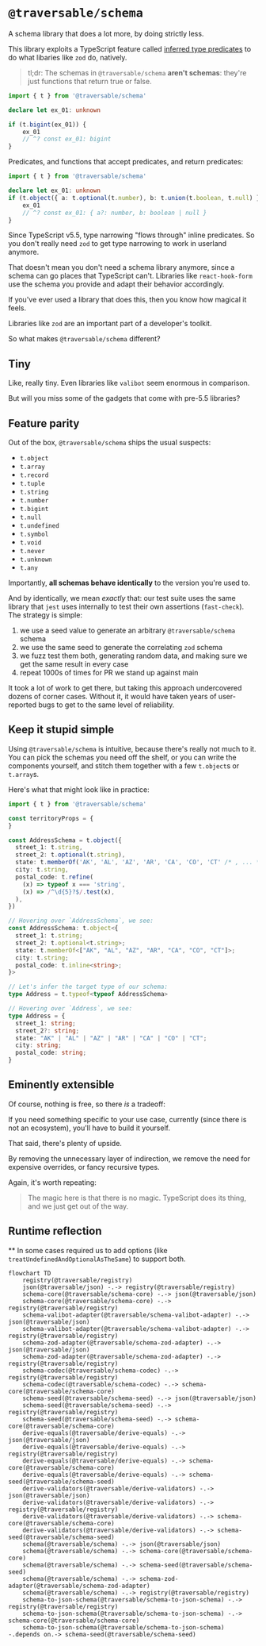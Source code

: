 # `@traversable/schema`

A schema library that does a lot more, by doing strictly less.

This library exploits a TypeScript feature called 
[inferred type predicates](https://devblogs.microsoft.com/typescript/announcing-typescript-5-5/#inferred-type-predicates)
to do what libaries like `zod` do, natively.

> tl;dr: The schemas in `@traversable/schema` __aren't schemas__: they're 
> just functions that return true or false.

```typescript
import { t } from '@traversable/schema'

declare let ex_01: unknown

if (t.bigint(ex_01)) {
    ex_01
    // ^? const ex_01: bigint
}
```

Predicates, and functions that accept predicates, and return predicates:

```typescript
import { t } from '@traversable/schema'

declare let ex_01: unknown
if (t.object({ a: t.optional(t.number), b: t.union(t.boolean, t.null) })) {
    ex_01
    // ^? const ex_01: { a?: number, b: boolean | null }
}
```

Since TypeScript v5.5, type narrowing "flows through" inline predicates. So
you don't really need `zod` to get type narrowing to work in userland anymore.

That doesn't mean you don't need a schema library anymore, since a schema can
go places that TypeScript can't. Libraries like `react-hook-form` use the schema
you provide and adapt their behavior accordingly.

If you've ever used a library that does this, then you know how magical it feels.

Libraries like `zod` are an important part of a developer's toolkit.

So what makes `@traversable/schema` different?

## Tiny

Like, really tiny. Even libraries like `valibot` seem enormous in comparison.

But will you miss some of the gadgets that come with pre-5.5 libraries?

## Feature parity

Out of the box, `@traversable/schema` ships the usual suspects:

- `t.object`
- `t.array`
- `t.record`
- `t.tuple`
- `t.string`
- `t.number`
- `t.bigint`
- `t.null`
- `t.undefined`
- `t.symbol`
- `t.void`
- `t.never`
- `t.unknown`
- `t.any`

Importantly, __all schemas behave identically__ to the version you're used to.

And by identically, we mean _exactly_ that: our test suite uses the same library
that `jest` uses internally to test their own assertions (`fast-check`). The
strategy is simple: 

1. we use a seed value to generate an arbitrary `@traversable/schema` schema
2. we use the same seed to generate the correlating `zod` schema
3. we fuzz test them both, generating random data, and making sure we get
   the same result in every case
4. repeat 1000s of times for PR we stand up against main

It took a lot of work to get there, but taking this approach undercovered
dozens of corner cases. Without it, it would have taken years of user-reported
bugs to get to the same level of reliability.


## Keep it stupid simple

Using `@traversable/schema` is intuitive, because there's really not much to it.
You can pick the schemas you need off the shelf, or you can write the components
yourself, and stitch them together with a few `t.object`s or `t.array`s.

Here's what that might look like in practice:

```typescript
import { t } from '@traversable/schema'

const territoryProps = {
}

const AddressSchema = t.object({
  street_1: t.string,
  street_2: t.optional(t.string),
  state: t.memberOf('AK', 'AL', 'AZ', 'AR', 'CA', 'CO', 'CT' /* , ... */),
  city: t.string,
  postal_code: t.refine(
    (x) => typeof x === 'string',
    (x) => /^\d{5}?$/.test(x),
  ),
})

// Hovering over `AddressSchema`, we see:
const AddressSchema: t.object<{
  street_1: t.string;
  street_2: t.optional<t.string>;
  state: t.memberOf<["AK", "AL", "AZ", "AR", "CA", "CO", "CT"]>;
  city: t.string;
  postal_code: t.inline<string>;
}>

// Let's infer the target type of our schema:
type Address = t.typeof<typeof AddressSchema>

// Hovering over `Address`, we see:
type Address = {
  street_1: string;
  street_2?: string;
  state: "AK" | "AL" | "AZ" | "AR" | "CA" | "CO" | "CT";
  city: string;
  postal_code: string;
}
```

## Eminently extensible

Of course, nothing is free, so there _is_ a tradeoff:

If you need something specific to your use case, currently (since there is not
an ecosystem), you'll have to build it yourself.

That said, there's plenty of upside.

By removing the unnecessary layer of indirection, we remove the need for expensive 
overrides, or fancy recursive types.

Again, it's worth repeating:

> The magic here is that there is no magic. TypeScript does its thing, and we just get 
> out of the way.



## Runtime reflection




** In some cases required us to add
options (like `treatUndefinedAndOptionalAsTheSame`) to support both.





```mermaid
flowchart TD
    registry(@traversable/registry)
    json(@traversable/json) -.-> registry(@traversable/registry)
    schema-core(@traversable/schema-core) -.-> json(@traversable/json)
    schema-core(@traversable/schema-core) -.-> registry(@traversable/registry)
    schema-valibot-adapter(@traversable/schema-valibot-adapter) -.-> json(@traversable/json)
    schema-valibot-adapter(@traversable/schema-valibot-adapter) -.-> registry(@traversable/registry)
    schema-zod-adapter(@traversable/schema-zod-adapter) -.-> json(@traversable/json)
    schema-zod-adapter(@traversable/schema-zod-adapter) -.-> registry(@traversable/registry)
    schema-codec(@traversable/schema-codec) -.-> registry(@traversable/registry)
    schema-codec(@traversable/schema-codec) -.-> schema-core(@traversable/schema-core)
    schema-seed(@traversable/schema-seed) -.-> json(@traversable/json)
    schema-seed(@traversable/schema-seed) -.-> registry(@traversable/registry)
    schema-seed(@traversable/schema-seed) -.-> schema-core(@traversable/schema-core)
    derive-equals(@traversable/derive-equals) -.-> json(@traversable/json)
    derive-equals(@traversable/derive-equals) -.-> registry(@traversable/registry)
    derive-equals(@traversable/derive-equals) -.-> schema-core(@traversable/schema-core)
    derive-equals(@traversable/derive-equals) -.-> schema-seed(@traversable/schema-seed)
    derive-validators(@traversable/derive-validators) -.-> json(@traversable/json)
    derive-validators(@traversable/derive-validators) -.-> registry(@traversable/registry)
    derive-validators(@traversable/derive-validators) -.-> schema-core(@traversable/schema-core)
    derive-validators(@traversable/derive-validators) -.-> schema-seed(@traversable/schema-seed)
    schema(@traversable/schema) -.-> json(@traversable/json)
    schema(@traversable/schema) -.-> schema-core(@traversable/schema-core)
    schema(@traversable/schema) -.-> schema-seed(@traversable/schema-seed)
    schema(@traversable/schema) -.-> schema-zod-adapter(@traversable/schema-zod-adapter)
    schema(@traversable/schema) -.-> registry(@traversable/registry)
    schema-to-json-schema(@traversable/schema-to-json-schema) -.-> registry(@traversable/registry)
    schema-to-json-schema(@traversable/schema-to-json-schema) -.-> schema-core(@traversable/schema-core)
    schema-to-json-schema(@traversable/schema-to-json-schema) -.depends on.-> schema-seed(@traversable/schema-seed)
```